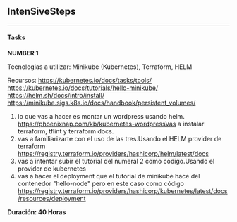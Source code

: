 ## IntenSiveSteps

------------
#### Tasks

**NUMBER 1**

Tecnologias a utilizar:  Minikube (Kubernetes), Terraform, HELM

Recursos:
https://kubernetes.io/docs/tasks/tools/ 
https://kubernetes.io/docs/tutorials/hello-minikube/ 
https://helm.sh/docs/intro/install/ 
https://minikube.sigs.k8s.io/docs/handbook/persistent_volumes/ 

1.  lo que vas a hacer es montar un wordpress usando helm.  https://phoenixnap.com/kb/kubernetes-wordpressVas a instalar terraform, tflint y terraform docs.
1. vas a familiarizarte con el uso de las tres.Usando el HELM provider  de terraform  https://registry.terraform.io/providers/hashicorp/helm/latest/docs 
1. vas a intentar subir el tutorial del numeral 2 como código.Usando el provider de kubernetes 
1. vas a hacer el deployment que el tutorial de minikube hace del contenedor "hello-node"  pero en este caso como código  https://registry.terraform.io/providers/hashicorp/kubernetes/latest/docs/resources/deployment

**Duración: 40 Horas**
